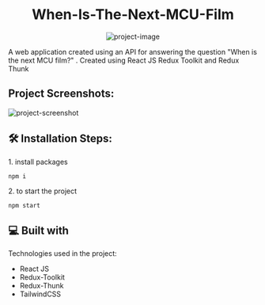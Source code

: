 <h1 align="center" id="title">When-Is-The-Next-MCU-Film</h1>

<p align="center"><img src="https://socialify.git.ci/dheerajtp/When-Is-The-Next-MCU-Film/image?language=1&amp;owner=1&amp;theme=Light" alt="project-image"></p>

<p id="description">A web application created using an API for answering the question "When is the next MCU film?" . Created using React JS Redux Toolkit and Redux Thunk</p>

<h2>Project Screenshots:</h2>

<img src="https://i.ibb.co/1LvHQWh/image.png" alt="project-screenshot"/>

<h2>🛠️ Installation Steps:</h2>

<p>1. install packages</p>

```
npm i
```

<p>2. to start the project</p>

```
npm start
```

  
  
<h2>💻 Built with</h2>

Technologies used in the project:

*   React JS
*   Redux-Toolkit
*   Redux-Thunk
*   TailwindCSS

